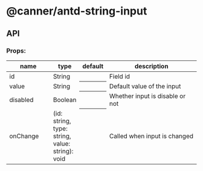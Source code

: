 # @canner/antd-string-input

## API

### Props:

<table>
  <thead>
    <tr>
      <th style="width: 100px;">name</th>
      <th style="width: 50px;">type</th>
      <th>default</th>
      <th>description</th>
    </tr>
  </thead>
  <tbody>
    <tr>
      <td>id</td>
      <td>String</td>
      <th></th>
      <td>Field id</td>
    </tr>
    <tr>
      <td>value</td>
      <td>String</td>
      <th></th>
      <td>Default value of the input</td>
    </tr>
    <tr>
      <td>disabled</td>
      <td>Boolean</td>
      <th></th>
      <td>Whether input is disable or not</td>
    </tr>
    <tr>
      <td>onChange</td>
      <td>(id: string, type: string, value: string): void</td>
      <th></th>
      <td>Called when input is changed</td>
    </tr>
  </tbody>
</table>